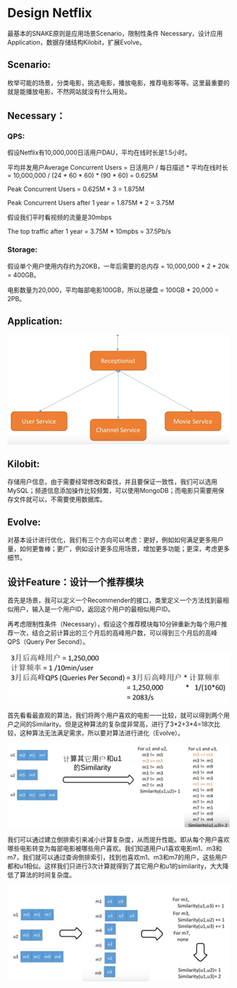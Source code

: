 # Design Netflix

最基本的SNAKE原则是应用场景Scenario，限制性条件 Necessary，设计应用Application，数据存储结构Kilobit，扩展Evolve。

## Scenario:

枚举可能的场景，分类电影，挑选电影，播放电影，推荐电影等等。这里最重要的就是能播放电影，不然网站就没有什么用处。

## Necessary：

### QPS:

假设Netflix有10,000,000日活用户DAU，平均在线时长是1.5小时。

平均并发用户Average Concurrent Users = 日活用户 / 每日描述 \* 平均在线时长 = 10,000,000 / \(24 \* 60 \* 60\) \* \(90 \* 60\) = 0.625M 

Peak Concurrent Users = 0.625M \* 3 = 1.875M

Peak Concurrent Users after 1 year = 1.875M \* 2 = 3.75M

假设我们平时看视频的流量是30mbps

The top traffic after 1 year = 3.75M \* 10mpbs = 37.5Pb/s

### Storage:

假设单个用户使用内存约为20KB，一年后需要的总内存 = 10,000,000 \* 2 \* 20k = 400GB。

电影数量为20,000，平均每部电影100GB，所以总硬盘 = 100GB \* 20,000 = 2PB。

## Application:

![](../.gitbook/assets/image.png)

## Kilobit:

存储用户信息，由于需要经常修改和查找，并且要保证一致性，我们可以选用MySQL；频道信息添加操作比较频繁，可以使用MongoDB；而电影只需要用保存文件就可以，不需要使用数据库。

## Evolve:

对基本设计进行优化，我们有三个方向可以考虑：更好，例如如何满足更多用户量，如何更鲁棒；更广，例如设计更多应用场景，增加更多功能；更深，考虑更多细节。



## 设计Feature：设计一个推荐模块

首先是场景，我可以定义一个Recommender的接口，类里定义一个方法找到最相似用户，输入是一个用户ID，返回这个用户的最相似用户ID。

再考虑限制性条件（Necessary），假设这个推荐模块每10分钟重新为每个用户推荐一次，结合之前计算出的三个月后的高峰用户数，可以得到三个月后的高峰QPS（Query Per Second）。

![](../.gitbook/assets/image%20%282%29.png)

首先看看最直观的算法，我们将两个用户喜欢的电影一一比较，就可以得到两个用户之间的Similarity。但是这种算法的复杂度非常高，进行了3\*2+3\*4=18次比较，这种算法无法满足需求，所以要对算法进行进化（Evolve）。

  


![](../.gitbook/assets/image%20%283%29.png)

我们可以通过建立倒排索引来减小计算复杂度，从而提升性能。即从每个用户喜欢哪些电影转变为每部电影被哪些用户喜欢。我们知道用户u1喜欢电影m1、m3和m7，我们就可以通过查询倒排索引，找到也喜欢m1、m3和m7的用户，这些用户都和u1相似。这样我们只进行3次计算就得到了其它用户和u1的similarity，大大降低了算法的时间复杂度。

![](../.gitbook/assets/image%20%284%29.png)

